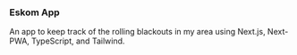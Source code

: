 ### Eskom App

An app to keep track of the rolling blackouts in my area using Next.js, Next-PWA, TypeScript, and Tailwind.
